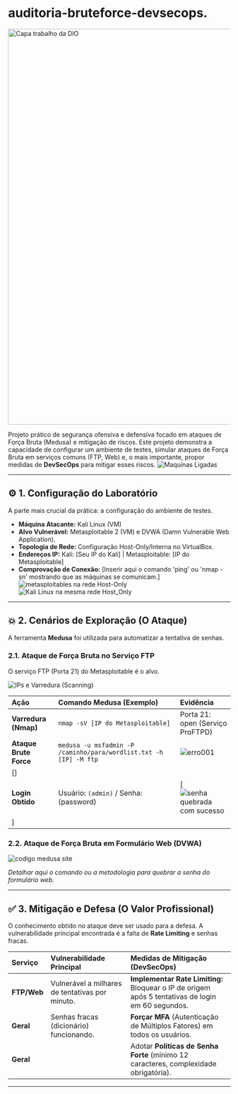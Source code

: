# auditoria-bruteforce-devsecops.
<img width="1600" height="896" alt="Capa trabalho da DIO" src="https://github.com/user-attachments/assets/98fcdbce-3ae6-48a6-b556-69445171ddc1" />

Projeto prático de segurança ofensiva e defensiva focado em ataques de Força Bruta (Medusa) e mitigação de riscos.
Este projeto demonstra a capacidade de configurar um ambiente de testes, simular ataques de Força Bruta em serviços comuns (FTP, Web) e, o mais importante, propor medidas de **DevSecOps** para mitigar esses riscos.
![Maquinas Ligadas](https://github.com/user-attachments/assets/324a99db-0289-48e3-9cb9-cb9a6ef78da0)

---

## ⚙️ 1. Configuração do Laboratório

A parte mais crucial da prática: a configuração do ambiente de testes.

* **Máquina Atacante:** Kali Linux (VM)
* **Alvo Vulnerável:** Metasploitable 2 (VM) e DVWA (Damn Vulnerable Web Application).
* **Topologia de Rede:** Configuração Host-Only/Interna no VirtualBox.
* **Endereços IP:** Kali: [Seu IP do Kali] | Metasploitable: [IP do Metasploitable]
* **Comprovação de Conexão:** [Inserir aqui o comando 'ping' ou 'nmap -sn' mostrando que as máquinas se comunicam.]
![metasploitables na rede Host-Only](https://github.com/user-attachments/assets/267167b7-38c8-42c1-832b-4dd0e79c2664)
![Kali Linux na mesma rede Host_Only](https://github.com/user-attachments/assets/1fc668d8-7b4c-4b48-95eb-65392cc6f8f8)

---

## 💥 2. Cenários de Exploração (O Ataque)

A ferramenta **Medusa** foi utilizada para automatizar a tentativa de senhas.

### 2.1. Ataque de Força Bruta no Serviço FTP

O serviço FTP (Porta 21) do Metasploitable é o alvo.

![IPs e Varredura (Scanning)](https://github.com/user-attachments/assets/40718837-b069-460c-9ca0-e22956886723)

| Ação | Comando Medusa (Exemplo) | Evidência |
| :--- | :--- | :--- |
| **Varredura (Nmap)** | `nmap -sV [IP do Metasploitable]` | Porta 21: open (Serviço ProFTPD) |
| **Ataque Brute Force** | `medusa -u msfadmin -P /caminho/para/wordlist.txt -h [IP] -M ftp` | ![erro001](https://github.com/user-attachments/assets/07aa40de-ba35-46eb-b6b6-50afc43ccb2c)
[] |
| **Login Obtido** | Usuário: `(admin)` / Senha:  (password) | [![senha quebrada com sucesso](https://github.com/user-attachments/assets/811b419a-33b6-4423-a795-9a0e548c4601)
] |

### 2.2. Ataque de Força Bruta em Formulário Web (DVWA)

![codigo medusa site ](https://github.com/user-attachments/assets/b7ffa41e-6c62-463a-9562-00ed8e32a730)

*Detalhar aqui o comando ou a metodologia para quebrar a senha do formulário web.*

---

## ✅ 3. Mitigação e Defesa (O Valor Profissional)

O conhecimento obtido no ataque deve ser usado para a defesa. A vulnerabilidade principal encontrada é a falta de **Rate Limiting** e senhas fracas.

| Serviço | Vulnerabilidade Principal | Medidas de Mitigação (DevSecOps) |
| :--- | :--- | :--- |
| **FTP/Web** | Vulnerável a milhares de tentativas por minuto. | **Implementar Rate Limiting:** Bloquear o IP de origem após 5 tentativas de login em 60 segundos. |
| **Geral** | Senhas fracas (dicionário) funcionando. | **Forçar MFA** (Autenticação de Múltiplos Fatores) em todos os usuários. |
| **Geral** | | Adotar **Políticas de Senha Forte** (mínimo 12 caracteres, complexidade obrigatória). | .

---
